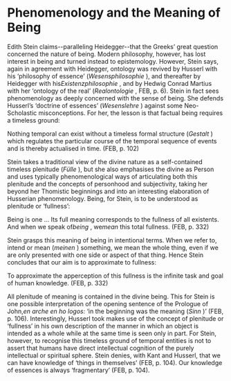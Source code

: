 Phenomenology and the Meaning of Being
======================================

Edith Stein claims--paralleling Heidegger--that the Greeks’ great
question concerned the nature of being. Modern philosophy, however, has
lost interest in being and turned instead to epistemology. However,
Stein says, again in agreement with Heidegger, ontology was revived by
Husserl with his ‘philosophy of essence’ (*Wesensphilosophie* ), and
thereafter by Heidegger with his*Existenzphilosophie* , and by Hedwig
Conrad Martius with her ‘ontology of the real’ (*Realontologie* , FEB,
p. 6). Stein in fact sees phenomenology as deeply concerned with the
sense of being. She defends Husserl’s ‘doctrine of essences’
(*Wesenslehre* ) against some Neo-Scholastic misconceptions. For her,
the lesson is that factual being requires a timeless ground:

Nothing temporal can exist without a timeless formal structure
(*Gestalt* ) which regulates the particular course of the temporal
sequence of events and is thereby actualised in time. (FEB, p. 102)

Stein takes a traditional view of the divine nature as a self-contained
timeless plenitude (*Fülle* ), but she also emphasises the divine as
Person and uses typically phenomenological ways of articulating both
this plenitude and the concepts of personhood and subjectivity, taking
her beyond her Thomistic beginnings and into an interesting elaboration
of Husserian phenomenology. Being, for Stein, is to be understood as
plenitude or ‘fullness’:

Being is one … Its full meaning corresponds to the fullness of all
existents. And when we speak of*being* , we*mean* this total fullness.
(FEB, p. 332)

Stein grasps this meaning of being in intentional terms. When we refer
to, intend or mean (*meinen* ) something, we mean the whole thing, even
if we are only presented with one side or aspect of that thing. Hence
Stein concludes that our aim is to approximate to fullness:

To approximate the apperception of this fullness is the infinite task
and goal of human knowledge. (FEB, p. 332)

All plenitude of meaning is contained in the divine being. This for
Stein is one possible interpretation of the opening sentence of the
Prologue of John,*en arche en ho logos:* ‘in the beginning was the
meaning (*Sinn* )’ (FEB, p. 106). Interestingly, Husserl took makes use
of the concept of plenitude or ‘fullness’ in his own description of the
manner in which an object is intended as a whole while at the same time
is seen only in part. For Stein, however, to recognise this timeless
ground of temporal entities is not to assert that humans have direct
intellectual cognition of the purely intellectual or spiritual sphere.
Stein denies, with Kant and Husserl, that we can have knowledge of
‘things in themselves’ (FEB, p. 104). Our knowledge of essences is
always ‘fragmentary’ (FEB, p. 104).


